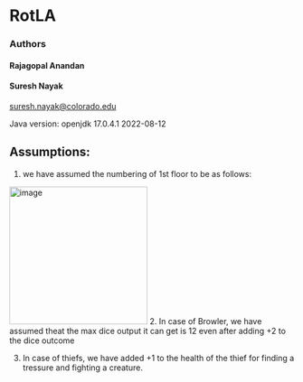 # RotLA

### Authors
#### Rajagopal Anandan
#### Suresh Nayak 
suresh.nayak@colorado.edu

Java version: openjdk 17.0.4.1 2022-08-12

## Assumptions:
1. we have assumed the numbering of 1st floor to be as follows:
  <img width="244" alt="image" src="https://user-images.githubusercontent.com/42914453/192075159-9274e023-8b25-4a4c-8bc7-2ee4c3354768.png">
2. In case of Browler, we have assumed theat the max dice output it can get is 12 even after adding +2 to the dice outcome

3. In case of thiefs, we have added +1 to the health of the thief for finding a tressure and fighting a creature. 



